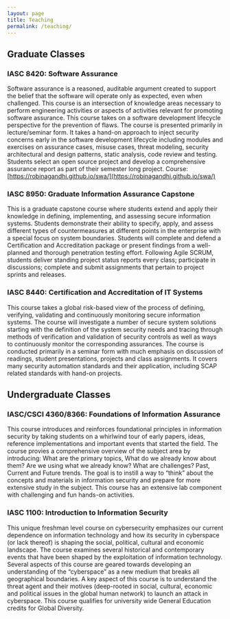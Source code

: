 ```yaml
---
layout: page
title: Teaching
permalink: /teaching/
---
```


## Graduate Classes

### IASC 8420: Software Assurance
Software assurance is a reasoned, auditable argument created to support the belief that the software will operate only as expected, even when challenged. This course is an intersection of knowledge areas necessary to perform engineering activities or aspects of activities relevant for promoting software assurance. This course takes on a software development lifecycle perspective for the prevention of flaws. The course is presented primarily in lecture/seminar form. It takes a hand-on approach to inject security concerns early in the software development lifecycle including modules and exercises on assurance cases, misuse cases, threat modeling, security architectural and design patterns, static analysis, code review and testing. Students select an open source project and develop a comprehensive assurance report as part of their semester long project.
Course: [https://robinagandhi.github.io/swa/](https://robinagandhi.github.io/swa/)

### IASC 8950: Graduate Information Assurance Capstone
This is a graduate capstone course where students extend and apply their knowledge in defining, implementing, and assessing secure information systems. Students demonstrate their ability to specify, apply, and assess different types of countermeasures at different points in the enterprise with a special focus on system boundaries. Students will complete and defend a Certification and Accreditation package or present findings from a well-planned and thorough penetration testing effort. Following Agile SCRUM, students deliver standing project status reports every class; participate in discussions; complete and submit assignments that pertain to project sprints and releases.

### IASC 8440: Certification and Accreditation of IT Systems
This course takes a global risk-based view of the process of defining, verifying, validating and continuously monitoring secure information systems. The course will investigate a number of secure system solutions starting with the definition of the system security needs and tracing through methods of verification and validation of security controls as well as ways to continuously monitor the corresponding assurances. The course is conducted primarily in a seminar form with much emphasis on discussion of readings, student presentations, projects and class assignments. It covers many security automation standards and their application, including SCAP related standards with hand-on projects.

## Undergraduate Classes
### IASC/CSCI 4360/8366: Foundations of Information Assurance
This course introduces and reinforces foundational principles in information security by taking students on a whirlwind tour of early papers, ideas, reference implementations and important events that started the field. The course provies a comprehensive overview of the subject area by introducing: What are the primary topics, What do we already know about them? Are we using what we already know? What are challenges? Past, Current and Future trends. The goal is to instill a way to “think” about the concepts and materials in information security and prepare for more extensive study in the subject. This course has an extensive lab component with challenging and fun hands-on activities.

### IASC 1100: Introduction to Information Security
This unique freshman level course on cybersecurity emphasizes our current dependence on information technology and how its security in cyberspace (or lack thereof) is shaping the social, political, cultural and economic landscape. The course examines several historical and contemporary events that have been shaped by the exploitation of information technology. Several aspects of this course are geared towards developing an understanding of the “cyberspace” as a new medium that breaks all geographical boundaries. A key aspect of this course is to understand the threat agent and their motives (deep-rooted in social, cultural, economic and political issues in the global human network) to launch an attack in cyberspace. This course qualifies for university wide General Education credits for Global Diversity.
